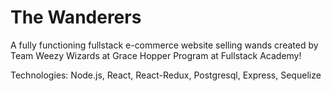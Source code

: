 # The Wanderers

A fully functioning fullstack e-commerce website selling wands created by Team Weezy Wizards at Grace Hopper Program at Fullstack Academy!

Technologies: Node.js, React, React-Redux, Postgresql, Express, Sequelize
